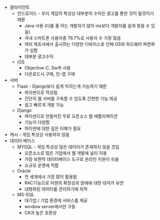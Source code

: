 * 클라이언트 
  * 안드로이드 - 우리 게임의 특성상 대부분의 수익은 광고를 통한 것이 될것이기 때문
    * Java 사용 (다룰 줄 아는 개발자가 많아 ios보다 개발자를 쉽게 찾을 수 있음)
    * 국내 스마트폰 사용자중 76.7%로 사용자 수 가장 많음
    * 여러 제조사에서 출시하는 다양한 디바이스로 인해 OS와 하드웨어 파편화가 심함
    * 대부분 광고수익
  * iOS
    * Objective-C, Swift 사용
    * 다운로드시 구매, 인-앱 구매
 * 서버 
   * Flask - Django보다 쉽게 익히는게 가능하기 때문
     * 파이썬으로 작성됨
     * 간단히 웹 서버를 구축할 수 있도록 간편한 기능 제공
     * 쉽고 빠르게 개발 가능
   * Django
     * 파이썬으로 만들어진 무료 오픈소스 웹 애플리케이션 
     * 기능이 다양함
     * 파이썬에 대한 깊은 이해가 필요
 * 캐시 - 게임 특성상 사용하지 않음
 * 데이터 베이스 
   * MYSQL - 게임 특성상 많은 데이터가 존재하지 않을 것임
     * 오픈소스로 많은 기업에서 웹 개발에 널리 이용
     * 가장 보편적 데이터베이스 도구로 온라인 지원이 쉬움
     * 소규모 운영에 적합
   * Oracle
     * 전 세계에서 가장 많이 활용됨
     * RAC기능으로 자원의 확장성과 장애에 대한 대처가 유연
     * 대형화된 데이터를 관리하기에 최적
   * MS-SQL
     * 대기업 / 기업 환경에 서비스를 제공
     * window server에서만 구동
     * C#과 높은 호환성
